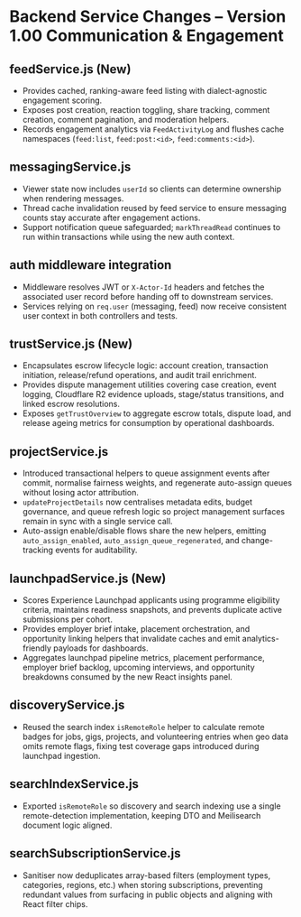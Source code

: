 # Backend Service Changes – Version 1.00 Communication & Engagement

## feedService.js (New)
- Provides cached, ranking-aware feed listing with dialect-agnostic engagement scoring.
- Exposes post creation, reaction toggling, share tracking, comment creation, comment pagination, and moderation helpers.
- Records engagement analytics via `FeedActivityLog` and flushes cache namespaces (`feed:list`, `feed:post:<id>`, `feed:comments:<id>`).

## messagingService.js
- Viewer state now includes `userId` so clients can determine ownership when rendering messages.
- Thread cache invalidation reused by feed service to ensure messaging counts stay accurate after engagement actions.
- Support notification queue safeguarded; `markThreadRead` continues to run within transactions while using the new auth context.

## auth middleware integration
- Middleware resolves JWT or `X-Actor-Id` headers and fetches the associated user record before handing off to downstream services.
- Services relying on `req.user` (messaging, feed) now receive consistent user context in both controllers and tests.

## trustService.js (New)
- Encapsulates escrow lifecycle logic: account creation, transaction initiation, release/refund operations, and audit trail enrichment.
- Provides dispute management utilities covering case creation, event logging, Cloudflare R2 evidence uploads, stage/status transitions, and linked escrow resolutions.
- Exposes `getTrustOverview` to aggregate escrow totals, dispute load, and release ageing metrics for consumption by operational dashboards.

## projectService.js
- Introduced transactional helpers to queue assignment events after commit, normalise fairness weights, and regenerate auto-assign queues without losing actor attribution.
- `updateProjectDetails` now centralises metadata edits, budget governance, and queue refresh logic so project management surfaces remain in sync with a single service call.
- Auto-assign enable/disable flows share the new helpers, emitting `auto_assign_enabled`, `auto_assign_queue_regenerated`, and change-tracking events for auditability.

## launchpadService.js (New)
- Scores Experience Launchpad applicants using programme eligibility criteria, maintains readiness snapshots, and prevents duplicate active submissions per cohort.
- Provides employer brief intake, placement orchestration, and opportunity linking helpers that invalidate caches and emit analytics-friendly payloads for dashboards.
- Aggregates launchpad pipeline metrics, placement performance, employer brief backlog, upcoming interviews, and opportunity breakdowns consumed by the new React insights panel.

## discoveryService.js
- Reused the search index `isRemoteRole` helper to calculate remote badges for jobs, gigs, projects, and volunteering entries when geo data omits remote flags, fixing test coverage gaps introduced during launchpad ingestion.

## searchIndexService.js
- Exported `isRemoteRole` so discovery and search indexing use a single remote-detection implementation, keeping DTO and Meilisearch document logic aligned.

## searchSubscriptionService.js
- Sanitiser now deduplicates array-based filters (employment types, categories, regions, etc.) when storing subscriptions, preventing redundant values from surfacing in public objects and aligning with React filter chips.
